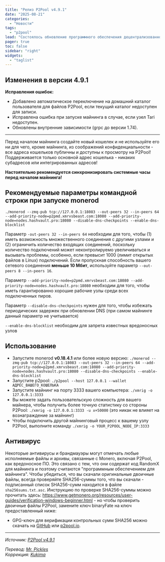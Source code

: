 ```yaml
---
title: "Релиз P2Pool v4.9.1"
date: "2025-08-21"
categories:
  - "Новости"
tags:
  - "p2pool"
lead: "Состоялось обновление программного обеспечения децентрализованного майнинг пула P2Pool до v4.9.1"
pager: true
toc: false
sidebar: "right"
widgets:
  - "taglist"
---
```


## Изменения в версии 4.9.1

**Исправления ошибок:**

- Добавлено автоматическое переключение на домашний каталог пользователя для файлов P2Pool, если текущий каталог недоступен для записи.
- Исправлена ошибка при запуске майнинга в случае, если узел Tari недоступен.
- Обновлены внутренние зависимости (grpc до версии 1.74).

---

Перед началом майнинга создайте новый кошелек и не используйте его ни для чего, кроме майнинга, из соображений конфиденциальности - все адреса кошельков публичны и доступны к просмотру на P2Pool! Поддерживается только основной адрес кошелька - никаких субадресов или интегрированных адресов!

**Настоятельно рекомендуется синхронизировать системные часы перед началом майнинга!**

## Рекомендуемые параметры командной строки при запуске monerod

```
./monerod --zmq-pub tcp://127.0.0.1:18083 --out-peers 32 --in-peers 64 --add-priority-node=p2pmd.xmrvsbeast.com:18080 --add-priority-node=nodes.hashvault.pro:18080 --disable-dns-checkpoints --enable-dns-blocklist
```

Параметр `-out-peers 32 --in-peers 64` необходим для того, чтобы (1) иметь возможность множественного соединения с другими узлами и (2) ограничить количество входящих соединений, поскольку количество подключений может неконтролируемо увеличиваться и вызывать проблемы, особенно, если превысит 1000 (лимит открытых файлов в Linux) подключений. Если пропускная способность вашего сетевого соединения **меньше 10 Мбит**, используйте параметр `--out-peers 8 --in-peers 16`.

Параметр `--add-priority-node=p2pmd.xmrvsbeast.com:18080 --add-priority-node=nodes.hashvault.pro:18080` необходим для того, чтобы иметь гарантированно хорошие рабочие узлы среди всех подключенных пиров.

Параметр `--disable-dns-checkpoints` нужен для того, чтобы избежать периодических задержек при обновлении DNS (при самом майнинге данный параметр не учитывается)

`--enable-dns-blocklist` необходим для запрета известных вредоносных узлов

## Использование

- Запустите monerod **v0.18.4.1** или более новую версию: `./monerod --zmq-pub tcp://127.0.0.1:18083 --out-peers 32 --in-peers 64 --add-priority-node=p2pmd.xmrvsbeast.com:18080 --add-priority-node=nodes.hashvault.pro:18080 --disable-dns-checkpoints --enable-dns-blocklist`
- Запустите p2pool: `./p2pool --host 127.0.0.1 --wallet АДРЕС_ВАШЕГО_КОШЕЛЬКА`
- Запустите майнинг на порту 3333 вашего компьютера: `./xmrig -o 127.0.0.1:3333`
- Вы можете задать пользовательскую сложность для вашего майнера, чтобы получить более точную статистику со стороны P2Pool: `./xmrig -o 127.0.0.1:3333 -u x+50000` (это никак не влияет на вознаграждение за майнинг)
- Чтобы подключить другой майнинговый процесс к вашему узлу P2Pool, выполните команду `./xmrig -o YOUR_P2POOL_NODE_IP:3333`

## Антивирус

Некоторые антивирусы и брандмауэры могут отмечать любые исполняемые файлы и архивы, связанные с Monero, включая P2Pool, как вредоносное ПО. Это связано с тем, что они содержат код RandomX для майнинга и поэтому считаются "программным обеспечением для майнинга". Чтобы убедиться, что вы скачали оригинальные двоичные файлы, всегда проверяйте SHA256-суммы того, что вы скачали - подписанный список SHA256-сумм находится в файле `sha256sums.txt.asc`. Инструкцию по проверке SHA256-суммы можно прочитать здесь: https://www.getmonero.org/resources/user-guides/verification-windows-beginner.html - но чтобы проверить двоичные файлы P2Pool, замените ключ binaryFate на ключ предоставленный ниже:

- GPG-ключ для верификации контрольных сумм SHA256 можно скачать на [GitHub](https://github.com/monero-project/gitian.sigs/blob/master/gitian-pubkeys/SChernykh.asc) или [p2pool.io](https://p2pool.io/SChernykh.asc).

---

_Источник: [P2Pool v4.9.1](https://github.com/SChernykh/p2pool/releases/tag/v4.9.1)_

_Перевод: [Mr. Pickles](https://t.me/v1docq47)_  
_Коррекция: [Kukima](https://t.me/Kukima)_
